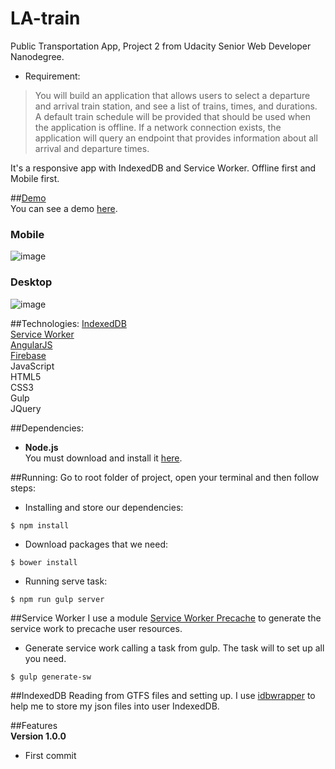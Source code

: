 # LA-train
Public Transportation App, Project 2 from Udacity Senior Web Developer Nanodegree.  
- Requirement:  
> You will build an application that allows users to select a departure and arrival train station, and see a list of trains, times, and durations. A default train schedule will be provided that should be used when the application is offline. If a network connection exists, the application will query an endpoint that provides information about all arrival and departure times.  



It's a responsive app with IndexedDB and Service Worker. Offline first and Mobile first.

##[Demo](https://udacitytwo.firebaseapp.com/#/dashboard)  
You can see a demo [here](https://udacitytwo.firebaseapp.com/#/dashboard).  

### Mobile  
![image](https://raw.githubusercontent.com/mortoni/LA-train/master/app/images/demo1.png)  
### Desktop  
![image](https://raw.githubusercontent.com/mortoni/LA-train/master/app/images/demo2.png)  

##Technologies:
[IndexedDB](https://developer.mozilla.org/en/docs/Web/API/IndexedDB_API)  
[Service Worker](https://developer.mozilla.org/en-US/docs/Web/API/Service_Worker_API)  
[AngularJS](https://angularjs.org/)  
[Firebase](https://www.firebase.com/)  
JavaScript  
HTML5  
CSS3  
Gulp  
JQuery  

##Dependencies:
- **Node.js**  
You must download and install it [here](https://nodejs.org/en/).  

##Running:
Go to root folder of project, open your terminal and then follow steps:  

- Installing and store our dependencies:
```{r, engine='bash', count_lines}
$ npm install
```

- Download packages that we need:  
```{r, engine='bash', count_lines}
$ bower install
```

- Running serve task:  
```{r, engine='bash', count_lines}
$ npm run gulp server
```

##Service Worker
I use a module [Service Worker Precache](https://github.com/GoogleChrome/sw-precache) to generate the service work to precache user resources.  

- Generate service work calling a task from gulp. The task will to set up all you need.  
```{r, engine='bash', count_lines}
$ gulp generate-sw
```

##IndexedDB
  Reading from GTFS files and setting up. I use [idbwrapper](https://github.com/jensarps/IDBWrapper) to help me to store my json files into user IndexedDB.  

##Features  
**Version 1.0.0**  
- First commit
